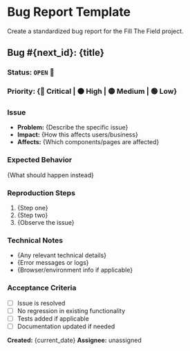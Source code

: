 # Bug Report Template

Create a standardized bug report for the Fill The Field project.

## Bug #{next_id}: {title}

### Status: `OPEN` 🔴
### Priority: {🔴 Critical | 🟠 High | 🟡 Medium | 🟢 Low}

### Issue
- **Problem:** {Describe the specific issue}
- **Impact:** {How this affects users/business}
- **Affects:** {Which components/pages are affected}

### Expected Behavior
{What should happen instead}

### Reproduction Steps
1. {Step one}
2. {Step two}
3. {Observe the issue}

### Technical Notes
- {Any relevant technical details}
- {Error messages or logs}
- {Browser/environment info if applicable}

### Acceptance Criteria
- [ ] Issue is resolved
- [ ] No regression in existing functionality
- [ ] Tests added if applicable
- [ ] Documentation updated if needed

**Created:** {current_date}
**Assignee:** unassigned